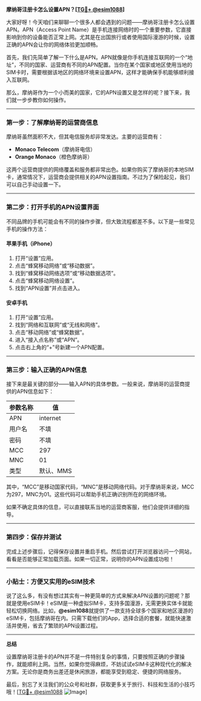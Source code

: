 **摩纳哥注册卡怎么设置APN？[[TG💪+ @esim1088](https://t.me/s/esim1088)]**

大家好呀！今天咱们来聊聊一个很多人都会遇到的问题——摩纳哥注册卡怎么设置APN。APN（Access Point Name）是手机连接网络时的一个重要参数，它直接影响到你的设备能否正常上网。尤其是在出国旅行或者使用国际漫游的时候，设置正确的APN会让你的网络体验更加顺畅。

首先，我们先简单了解一下什么是APN。APN就像是你手机连接互联网的一个“地址”，不同的国家、运营商有不同的APN配置。当你在某个国家或地区使用当地的SIM卡时，需要根据该地区的网络环境来设置APN，这样才能确保手机能够顺利接入互联网。

那么，摩纳哥作为一个小而美的国家，它的APN设置又是怎样的呢？接下来，我们就一步步教你如何操作。

---

### 第一步：了解摩纳哥的运营商信息

摩纳哥虽然面积不大，但其电信服务却非常发达。主要的运营商有：

- **Monaco Telecom**（摩纳哥电信）
- **Orange Monaco**（橙色摩纳哥）

这两个运营商提供的网络覆盖和服务都非常出色。如果你购买了摩纳哥的本地SIM卡，通常情况下，运营商会提供相关的APN设置指南。不过为了保险起见，我们可以自己手动设置一下。

---

### 第二步：打开手机的APN设置界面

不同品牌的手机可能会有不同的操作步骤，但大致流程都差不多。以下是一些常见手机的操作方法：

#### **苹果手机（iPhone）**
1. 打开“设置”应用。
2. 点击“蜂窝移动网络”或“移动数据”。
3. 找到“蜂窝移动网络选项”或“移动数据选项”。
4. 点击“蜂窝移动网络设置”。
5. 找到“APN设置”并点击进入。

#### **安卓手机**
1. 打开“设置”应用。
2. 找到“网络和互联网”或“无线和网络”。
3. 点击“移动网络”或“蜂窝数据”。
4. 进入“接入点名称”或“APN”。
5. 点击右上角的“+”号新建一个APN配置。

---

### 第三步：输入正确的APN信息

接下来是最关键的部分——输入APN的具体参数。一般来说，摩纳哥的运营商提供的APN信息如下：

| 参数名称 | 值                     |
|----------|------------------------|
| APN      | internet              |
| 用户名   | 不填                   |
| 密码     | 不填                   |
| MCC      | 297                   |
| MNC      | 01                    |
| 类型     | 默认、MMS              |

其中，“MCC”是移动国家代码，“MNC”是移动网络代码。对于摩纳哥来说，MCC为297，MNC为01。这些代码可以帮助手机正确识别所在的网络环境。

如果不确定具体的信息，可以直接联系当地的运营商客服，他们会提供详细的指导。

---

### 第四步：保存并测试

完成上述步骤后，记得保存设置并重启手机。然后尝试打开浏览器访问一个网站，看看是否能够正常加载页面。如果一切正常，说明你的APN设置成功啦！

---

### 小贴士：方便又实用的eSIM技术

说了这么多，有没有想过其实有一种更简单的方式来解决APN设置的问题呢？那就是使用eSIM卡！eSIM是一种虚拟SIM卡，支持多国漫游，无需更换实体卡就能轻松切换网络。比如，**@esim1088**就提供了一款支持全球多个国家和地区漫游的eSIM卡，包括摩纳哥在内。只需下载他们的App，选择合适的套餐，就能快速激活并使用，省去了繁琐的APN设置过程。

---

**总结**

设置摩纳哥注册卡的APN并不是一件特别复杂的事情，只要按照正确的步骤操作，就能顺利上网。当然，如果你觉得麻烦，不妨试试eSIM卡这种现代化的解决方案。无论你是商务出差还是休闲旅游，都能享受到稳定、便捷的网络服务。

最后，别忘了关注我们的公众号和社群，获取更多关于旅行、科技和生活的小技巧哦！[[TG💪+ @esim1088](https://t.me/s/esim1088) ![Image](https://i.postimg.cc/4NQfJmqS/Snipaste-2025-05-13-00-14-12.png)]